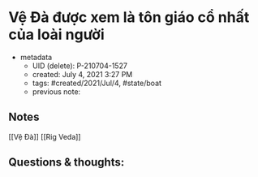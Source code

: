 # Vệ Đà được xem là tôn giáo cổ nhất của loài người

- metadata
	- UID (delete): P-210704-1527
	- created: July 4, 2021 3:27 PM
	- tags: #created/2021/Jul/4, #state/boat  
	- previous note:

## Notes
[[Vệ Đà]]
[[Rig Veda]]
## Questions & thoughts:

